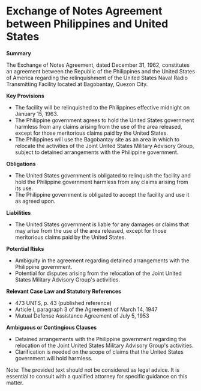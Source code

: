 **Exchange of Notes Agreement between Philippines and United States**
===========================================================

**Summary**

The Exchange of Notes Agreement, dated December 31, 1962, constitutes an agreement between the Republic of the Philippines and the United States of America regarding the relinquishment of the United States Naval Radio Transmitting Facility located at Bagobantay, Quezon City.

**Key Provisions**

*   The facility will be relinquished to the Philippines effective midnight on January 15, 1963.
*   The Philippine government agrees to hold the United States government harmless from any claims arising from the use of the area released, except for those meritorious claims paid by the United States.
*   The Philippines will use the Bagobantay site as an area in which to relocate the activities of the Joint United States Military Advisory Group, subject to detained arrangements with the Philippine government.

**Obligations**

*   The United States government is obligated to relinquish the facility and hold the Philippine government harmless from any claims arising from its use.
*   The Philippine government is obligated to accept the facility and use it as agreed upon.

**Liabilities**

*   The United States government is liable for any damages or claims that may arise from the use of the area released, except for those meritorious claims paid by the United States.

**Potential Risks**

*   Ambiguity in the agreement regarding detained arrangements with the Philippine government.
*   Potential for disputes arising from the relocation of the Joint United States Military Advisory Group's activities.

**Relevant Case Law and Statutory References**

*   473 UNTS, p. 43 (published reference)
*   Article I, paragraph 3 of the Agreement of March 14, 1947
*   Mutual Defense Assistance Agreement of July 5, 1953

**Ambiguous or Contingious Clauses**

*   Detained arrangements with the Philippine government regarding the relocation of the Joint United States Military Advisory Group's activities.
*   Clarification is needed on the scope of claims that the United States government will hold harmless.

Note: The provided text should not be considered as legal advice. It is essential to consult with a qualified attorney for specific guidance on this matter.
